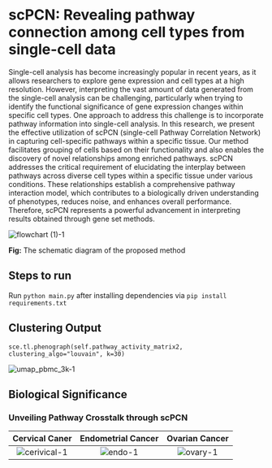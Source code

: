 # scPCN: Revealing pathway connection among cell types from single-cell data

Single-cell analysis has become increasingly popular in recent years, as it allows researchers to explore gene expression and cell types at a high resolution. However, interpreting the vast amount of data generated from the single-cell analysis can be challenging, particularly when trying to identify the functional significance of gene expression changes within specific cell types. One approach to address this challenge is to incorporate pathway information into single-cell analysis. In this research, we present the effective utilization of scPCN (single-cell Pathway Correlation Network) in capturing cell-specific pathways within a specific tissue. Our method  facilitates grouping of cells based on their functionality and also enables the discovery of novel relationships among enriched pathways. scPCN addresses the critical requirement of elucidating the interplay between pathways across diverse cell types within a specific tissue under various conditions. These relationships establish a comprehensive pathway interaction model, which contributes to a biologically driven understanding of phenotypes, reduces noise, and enhances overall performance. Therefore, scPCN represents a powerful advancement in interpreting results obtained through gene set methods.

![flowchart (1)-1](https://github.com/skshahnawaz/scpcn/assets/52563824/52dd4a1f-e1d3-49ed-9cfb-cd52bf2ba191)

**Fig:** The schematic diagram of the proposed method

## Steps to run
Run `python main.py` after installing dependencies via `pip install requirements.txt`

## Clustering Output

`sce.tl.phenograph(self.pathway_activity_matrix2, clustering_algo="louvain", k=30)`

![umap_pbmc_3k-1](https://github.com/skshahnawaz/scpcn/assets/52563824/4493b1c2-49bb-44a0-8621-2466901dbc04)

## Biological Significance

### Unveiling Pathway Crosstalk through scPCN

Cervical Caner             |  Endometrial Cancer             |  Ovarian Cancer
:-------------------------:|:-------------------------:|:-------------------------:
![cerivical-1](https://github.com/skshahnawaz/scpcn/assets/52563824/2c390653-b542-41b2-b3d3-0a42c47f3503)  |  ![endo-1](https://github.com/skshahnawaz/scpcn/assets/52563824/16ddf310-2e18-4bd3-853f-c901e7ecb8dc)  |  ![ovary-1](https://github.com/skshahnawaz/scpcn/assets/52563824/cf20aea3-f075-4bec-ad62-d3faab09ee22)



